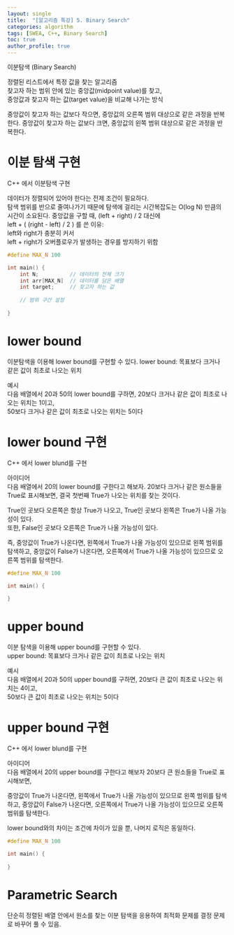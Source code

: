 ```yaml
---
layout: single
title:  "[알고리즘 특강] 5. Binary Search"
categories: algorithm
tags: [SWEA, C++, Binary Search]
toc: true
author_profile: true
---
```



이분탐색 (Binary Search)  

정렬된 리스트에서 특정 값을 찾는 알고리즘   
찾고자 하는 범위 안에 있는 중앙값(midpoint value)를 찾고,   
중앙값과 찾고자 하는 값(target value)을 비교해 나가는 방식  

중앙값이 찾고자 하는 값보다 작으면, 중앙값의 오른쪽 범위 대상으로 같은 과정을 반복한다.
중앙값이 찾고자 하는 값보다 크면, 중앙값의 왼쪽 범위 대상으로 같은 과정을 반복한다.  

# 이분 탐색 구현

C++ 에서 이분탐색 구현  

데이터가 정렬되어 있어야 한다는 전제 조건이 필요하다.  
탐색 범위를 반으로 줄여나가기 때문에 탐색에 걸리는 시간복잡도는 O(log N) 만큼의 시간이 소요된다.
중앙값을 구할 때, (left + right) / 2 대신에  
left + ( (right - left) / 2 ) 를 쓴 이유:  
left와 right가 충분히 커서  
left + right가 오버플로우가 발생하는 경우를 방지하기 위함   

```c++
#define MAX_N 100

int main() {
    int N;			// 데이터의 전체 크기
    int arr[MAX_N]	// 데이터를 담은 배열
    int target; 	// 찾고자 하는 값
    
    // 범위 구간 설정
    
}
```

# lower bound

이분탐색을 이용해 lower bound를 구현할 수 있다.
lower bound: 목표보다 크거나 같은 값이 최초로 나오는 위치  

예시  
다음 배열에서 20과 50의 lower bound를 구하면,
20보다 크거나 같은 값이 최초로 나오는 위치는 1이고,   
50보다 크거나 같은 값이 최초로 나오는 위치는 5이다



# lower bound 구현

C++ 에서 lower blund를 구현

아이디어  
다음 배열에서 20의 lower bound를 구한다고 해보자.
20보다 크거나 같은 원소들을 True로 표시해보면, 결국 첫번째 True가 나오는 위치를 찾는 것이다.  

True인 곳보다 오른쪽은 항상 True가 나오고,
True인 곳보다 왼쪽은 True가 나올 가능성이 있다.  
또한, False인 곳보다 오른쪽은 True가 나올 가능성이 있다.  

즉, 중앙값이 True가 나온다면, 왼쪽에서 True가 나올 가능성이 있으므로 왼쪽 범위를 탐색하고, 중앙값이 False가 나온다면, 오른쪽에서 True가 나올 가능성이 있으므로 오른쪽 범위를 탐색한다.  

```c++
#define MAX_N 100

int main() {
    
}
```



# upper bound

이분 탐색을 이용해 upper bound를 구현할 수 있다.  
upper bound: 목표보다 크거나 같은 값이 최초로 나오는 위치

예시  
다음 배열에서 20과 50의 upper bound를 구하면,
20보다 큰 값이 최초로 나오는 위치는 4이고,   
50보다 큰 값이 최초로 나오는 위치는 5이다

# upper bound 구현

C++ 에서 lower blund를 구현

아이디어  
다음 배열에서 20의 upper bound를 구한다고 해보자
20보다 큰 원소들을 True로 표시해보면,

중앙값이 True가 나온다면, 왼쪽에서 True가 나올 가능성이 있으므로 왼쪽 범위를 탐색하고, 중앙값이 False가 나온다면, 오른쪽에서 True가 나올 가능성이 있으므로 오른쪽 범위를 탐색한다.    

lower bound와의 차이는 조건에 차이가 있을 뿐, 나머지 로직은 동일하다.  

```c++
#define MAX_N 100

int main() {
    
}
```

# Parametric Search

단순히 정렬된 배열 안에서 원소를 찾는 이분 탐색을 응용하여 최적화 문제를 결정 문제로 바꾸어 풀 수 있음.

